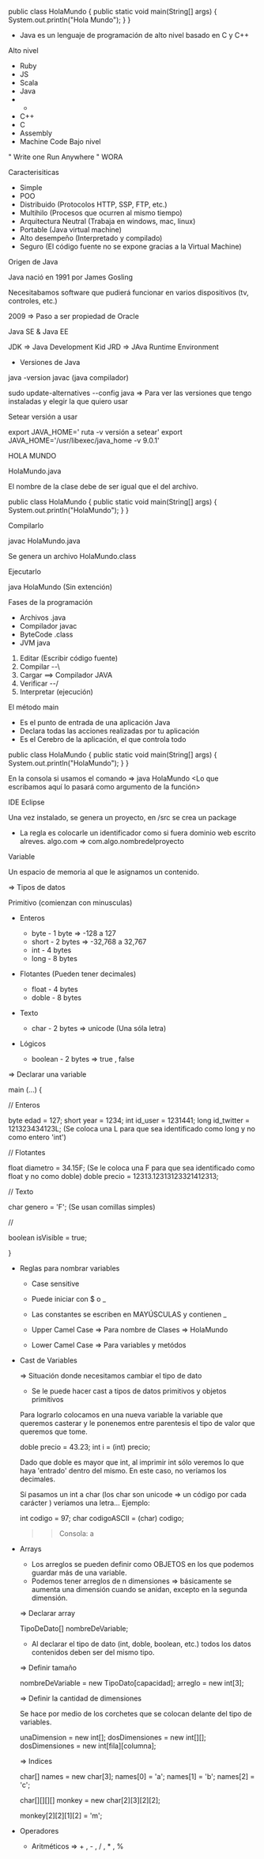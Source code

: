 public class HolaMundo {
  public static void main(String[] args) {
    System.out.println("Hola Mundo");
  }
}

- Java es un lenguaje de programación de alto nivel basado en C y C++

Alto nivel
  - Ruby
  - JS
  - Scala
  - Java
  - -
  - C++
  - C
  - Assembly
  - Machine Code
Bajo nivel

" Write one
  Run Anywhere "
  WORA

Caracterisiticas

- Simple
- POO
- Distribuido (Protocolos HTTP, SSP, FTP, etc.)
- Multihilo (Procesos que ocurren al mismo tiempo)
- Arquitectura Neutral (Trabaja en windows, mac, linux)
- Portable (Java virtual machine)
- Alto desempeño (Interpretado y compilado)
- Seguro (El código fuente no se expone gracias a la Virtual Machine)


Origen de Java

Java nació en 1991 por James Gosling

Necesitabamos software que pudierá funcionar en varios dispositivos (tv, controles, etc.)

2009 => Paso a ser propiedad de Oracle

Java SE & Java EE



JDK => Java Development Kid
JRD => JAva Runtime Environment


- Versiones de Java 

java -version
javac (java compilador)

sudo update-alternatives --config java => Para ver las versiones que tengo instaladas y elegir la que quiero usar

Setear versión a usar 

export JAVA_HOME='          ruta         -v versión a setear'
export JAVA_HOME='/usr/libexec/java_home -v 9.0.1'





HOLA MUNDO

HolaMundo.java

El nombre de la clase debe de ser igual que el del archivo.

public class HolaMundo {
  public static void main(String[] args) {
    System.out.println("HolaMundo");
  }
}
 

Compilarlo

javac HolaMundo.java

Se genera un archivo HolaMundo.class

Ejecutarlo

java HolaMundo (Sin extención)


Fases de la programación

- Archivos .java
- Compilador javac
- ByteCode .class
- JVM java

1. Editar (Escribir código fuente)
2. Compilar   --\
3. Cargar        ==> Compilador JAVA 
4. Verificar  --/
5. Interpretar (ejecución)



El método main

- Es el punto de entrada de una aplicación Java
- Declara todas las acciones realizadas por tu aplicación
- Es el Cerebro de la aplicación, el que controla todo

public class HolaMundo {
  public static void main(String[] args) {
    System.out.println("HolaMundo");
  }
}

En la consola si usamos el comando => java HolaMundo <Lo que escribamos aquí lo pasará como argumento de la función>



IDE Eclipse

Una vez instalado, se genera un proyecto, en /src se crea un package

- La regla es colocarle un identificador como si fuera dominio web escrito alreves. algo.com => com.algo.nombredelproyecto





Variable 

Un espacio de memoria al que le asignamos un contenido.


=> Tipos de datos

Primitivo (comienzan con minusculas)
  
  - Enteros
    - byte  - 1 byte  => -128 a 127
    - short - 2 bytes => -32,768 a 32,767
    - int   - 4 bytes
    - long  - 8 bytes
  
  - Flotantes (Pueden tener decimales)
    - float - 4 bytes
    - doble - 8 bytes

  - Texto
    - char - 2 bytes => unicode (Una sóla letra)

  - Lógicos
    - boolean - 2 bytes => true , false

=> Declarar una variable 

main (...) {

  // Enteros
  
  byte edad = 127;
  short year = 1234;
  int id_user = 1231441;
  long id_twitter = 121323434123L; (Se coloca una L para que sea identificado como long y no como entero 'int')

  // Flotantes

  float diametro = 34.15F; (Se le coloca una F para que sea identificado como float y no como doble)
  doble precio = 12313.12313123321412313;


  // Texto
  
  char genero = 'F'; (Se usan comillas simples) 

  // 

  boolean isVisible = true; 

} 



- Reglas para nombrar variables 

  - Case sensitive
  - Puede iniciar con $ o _
  - Las constantes se escriben en MAYÚSCULAS y contienen _ 

  - Upper Camel Case => Para nombre de Clases => HolaMundo
  - Lower Camel Case => Para variables y metódos 



- Cast de Variables

  => Situación donde necesitamos cambiar el tipo de dato
  - Se le puede hacer cast a tipos de datos primitivos y objetos primitivos

  Para lograrlo colocamos en una nueva variable la variable que queremos casterar y le ponenemos entre parentesis el tipo de valor que queremos que tome.

  doble precio = 43.23;
  int i = (int) precio; 

  Dado que doble es mayor que int, al imprimir int sólo veremos lo que haya 'entrado' dentro del mismo. En este caso, no veríamos los decimales.

  Sí pasamos un int a char (los char son unicode => un código por cada carácter ) veríamos una letra...
  Ejemplo: 

  int codigo = 97;
  char codigoASCII = (char) codigo;

  >> Consola: a




- Arrays

  - Los arreglos se pueden definir como OBJETOS en los que podemos guardar más de una variable.
  - Podemos tener arreglos de n dimensiones => básicamente se aumenta una dimensión cuando se anidan, excepto en la segunda dimensión.
  
  => Declarar array 
    
    TipoDeDato[] nombreDeVariable;

    - Al declarar el tipo de dato (int, doble, boolean, etc.) todos los datos contenidos deben ser del mismo tipo. 

  => Definir tamaño

    nombreDeVariable = new TipoDato[capacidad];
    arreglo = new int[3];

  => Definir la cantidad de dimensiones

    Se hace por medio de los corchetes que se colocan delante del tipo de variables.

    unaDimension = new int[];
    dosDimensiones = new int[][];
    dosDimensiones = new int[fila][columna];

  => Indices

    char[] names = new char[3];
    names[0] = 'a';
    names[1] = 'b';
    names[2] = 'c';

    char[][][][] monkey = new char[2][3][2][2];

    monkey[2][2][1][2] = 'm';



- Operadores 

  - Aritméticos => + , - , / , * , %
  
























